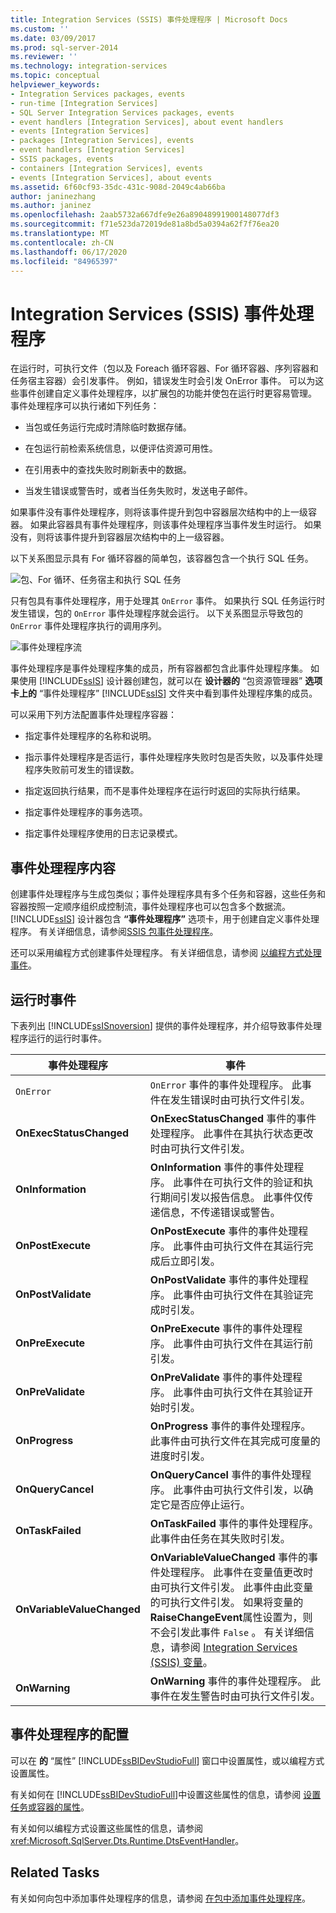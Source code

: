 ```yaml
---
title: Integration Services (SSIS) 事件处理程序 | Microsoft Docs
ms.custom: ''
ms.date: 03/09/2017
ms.prod: sql-server-2014
ms.reviewer: ''
ms.technology: integration-services
ms.topic: conceptual
helpviewer_keywords:
- Integration Services packages, events
- run-time [Integration Services]
- SQL Server Integration Services packages, events
- event handlers [Integration Services], about event handlers
- events [Integration Services]
- packages [Integration Services], events
- event handlers [Integration Services]
- SSIS packages, events
- containers [Integration Services], events
- events [Integration Services], about events
ms.assetid: 6f60cf93-35dc-431c-908d-2049c4ab66ba
author: janinezhang
ms.author: janinez
ms.openlocfilehash: 2aab5732a667dfe9e26a89048991900148077df3
ms.sourcegitcommit: f71e523da72019de81a8bd5a0394a62f7f76ea20
ms.translationtype: MT
ms.contentlocale: zh-CN
ms.lasthandoff: 06/17/2020
ms.locfileid: "84965397"
---
```

# <a name="integration-services-ssis-event-handlers"></a>Integration Services (SSIS) 事件处理程序
  在运行时，可执行文件（包以及 Foreach 循环容器、For 循环容器、序列容器和任务宿主容器）会引发事件。 例如，错误发生时会引发 OnError 事件。 可以为这些事件创建自定义事件处理程序，以扩展包的功能并使包在运行时更容易管理。 事件处理程序可以执行诸如下列任务：

-   当包或任务运行完成时清除临时数据存储。

-   在包运行前检索系统信息，以便评估资源可用性。

-   在引用表中的查找失败时刷新表中的数据。

-   当发生错误或警告时，或者当任务失败时，发送电子邮件。

 如果事件没有事件处理程序，则将该事件提升到包中容器层次结构中的上一级容器。 如果此容器具有事件处理程序，则该事件处理程序当事件发生时运行。 如果没有，则将该事件提升到容器层次结构中的上一级容器。

 以下关系图显示具有 For 循环容器的简单包，该容器包含一个执行 SQL 任务。

 ![包、For 循环、任务宿主和执行 SQL 任务](media/mw-dts-eventhandlerpkg.gif "包、For 循环、任务宿主和执行 SQL 任务")

 只有包具有事件处理程序，用于处理其 `OnError` 事件。 如果执行 SQL 任务运行时发生错误，包的 `OnError` 事件处理程序就会运行。 以下关系图显示导致包的 `OnError` 事件处理程序执行的调用序列。

 ![事件处理程序流](media/mw-dts-eventhandlers.gif "事件处理程序流")

 事件处理程序是事件处理程序集的成员，所有容器都包含此事件处理程序集。 如果使用 [!INCLUDE[ssIS](../includes/ssis-md.md)] 设计器创建包，就可以在 **设计器的** “包资源管理器” **选项卡上的** “事件处理程序” [!INCLUDE[ssIS](../includes/ssis-md.md)] 文件夹中看到事件处理程序集的成员。

 可以采用下列方法配置事件处理程序容器：

-   指定事件处理程序的名称和说明。

-   指示事件处理程序是否运行，事件处理程序失败时包是否失败，以及事件处理程序失败前可发生的错误数。

-   指定返回执行结果，而不是事件处理程序在运行时返回的实际执行结果。

-   指定事件处理程序的事务选项。

-   指定事件处理程序使用的日志记录模式。

## <a name="event-handler-content"></a>事件处理程序内容
 创建事件处理程序与生成包类似；事件处理程序具有多个任务和容器，这些任务和容器按照一定顺序组织成控制流，事件处理程序也可以包含多个数据流。 [!INCLUDE[ssIS](../includes/ssis-md.md)] 设计器包含 **“事件处理程序”** 选项卡，用于创建自定义事件处理程序。 有关详细信息，请参阅[SSIS 包事件处理程序](integration-services-ssis-event-handlers.md)。

 还可以采用编程方式创建事件处理程序。 有关详细信息，请参阅 [以编程方式处理事件](building-packages-programmatically/handling-events-programmatically.md)。

## <a name="run-time-events"></a>运行时事件
 下表列出 [!INCLUDE[ssISnoversion](../includes/ssisnoversion-md.md)] 提供的事件处理程序，并介绍导致事件处理程序运行的运行时事件。

|事件处理程序|事件|
|-------------------|-----------|
|`OnError`|`OnError` 事件的事件处理程序。 此事件在发生错误时由可执行文件引发。|
|**OnExecStatusChanged**|**OnExecStatusChanged** 事件的事件处理程序。 此事件在其执行状态更改时由可执行文件引发。|
|**OnInformation**|**OnInformation** 事件的事件处理程序。 此事件在可执行文件的验证和执行期间引发以报告信息。 此事件仅传递信息，不传递错误或警告。|
|**OnPostExecute**|**OnPostExecute** 事件的事件处理程序。 此事件由可执行文件在其运行完成后立即引发。|
|**OnPostValidate**|**OnPostValidate** 事件的事件处理程序。 此事件由可执行文件在其验证完成时引发。|
|**OnPreExecute**|**OnPreExecute** 事件的事件处理程序。 此事件由可执行文件在其运行前引发。|
|**OnPreValidate**|**OnPreValidate** 事件的事件处理程序。 此事件由可执行文件在其验证开始时引发。|
|**OnProgress**|**OnProgress** 事件的事件处理程序。 此事件由可执行文件在其完成可度量的进度时引发。|
|**OnQueryCancel**|**OnQueryCancel** 事件的事件处理程序。 此事件由可执行文件引发，以确定它是否应停止运行。|
|**OnTaskFailed**|**OnTaskFailed** 事件的事件处理程序。 此事件由任务在其失败时引发。|
|**OnVariableValueChanged**|**OnVariableValueChanged** 事件的事件处理程序。 此事件在变量值更改时由可执行文件引发。 此事件由此变量的可执行文件引发。 如果将变量的**RaiseChangeEvent**属性设置为，则不会引发此事件 `False` 。 有关详细信息，请参阅 [Integration Services (SSIS) 变量](integration-services-ssis-variables.md)。|
|**OnWarning**|**OnWarning** 事件的事件处理程序。 此事件在发生警告时由可执行文件引发。|

## <a name="configuration-of-an-event-handler"></a>事件处理程序的配置
 可以在 **的** “属性” [!INCLUDE[ssBIDevStudioFull](../includes/ssbidevstudiofull-md.md)] 窗口中设置属性，或以编程方式设置属性。

 有关如何在 [!INCLUDE[ssBIDevStudioFull](../includes/ssbidevstudiofull-md.md)]中设置这些属性的信息，请参阅 [设置任务或容器的属性](../../2014/integration-services/set-the-properties-of-a-task-or-container.md)。

 有关如何以编程方式设置这些属性的信息，请参阅 <xref:Microsoft.SqlServer.Dts.Runtime.DtsEventHandler>。

## <a name="related-tasks"></a>Related Tasks
 有关如何向包中添加事件处理程序的信息，请参阅 [在包中添加事件处理程序](../../2014/integration-services/add-an-event-handler-to-a-package.md)。



